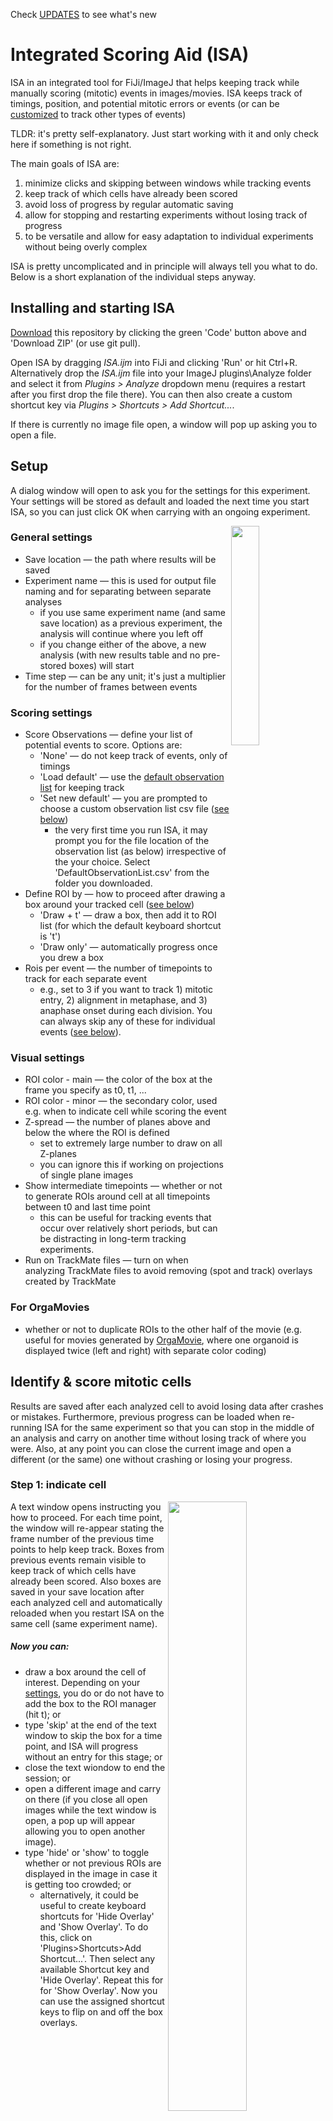 Check [UPDATES](/UPDATES.md) to see what's new

# Integrated Scoring Aid (ISA)

ISA in an integrated tool for FiJi/ImageJ that helps keeping track while manually scoring (mitotic) events in images/movies. ISA keeps track of timings, position, and potential mitotic errors or events (or can be [customized](https://github.com/DaniBodor/MitoticScoring/edit/main/README.md#use-custom-observation-list) to track other types of events)  

TLDR: it's pretty self-explanatory. Just start working with it and only check here if something is not right.

The main goals of ISA are:
1) minimize clicks and skipping between windows while tracking events
2) keep track of which cells have already been scored
3) avoid loss of progress by regular automatic saving
4) allow for stopping and restarting experiments without losing track of progress
5) to be versatile and allow for easy adaptation to individual experiments without being overly complex   

ISA is pretty uncomplicated and in principle will always tell you what to do. Below is a short explanation of the individual steps anyway.  


## Installing and starting ISA
[Download](https://github.com/DaniBodor/MitoticScoring/archive/refs/heads/main.zip) this repository by clicking the green 'Code' button above and 'Download ZIP' (or use git pull).

Open ISA by dragging _ISA.ijm_ into FiJi and clicking 'Run' or hit Ctrl+R.  
Alternatively drop the _ISA.ijm_ file into your ImageJ plugins\Analyze folder and select it from _Plugins > Analyze_ dropdown menu 
(requires a restart after you first drop the file there). You can then also create a custom shortcut key via _Plugins > Shortcuts > Add Shortcut..._.

If there is currently no image file open, a window will pop up asking you to open a file.


## Setup
A dialog window will open to ask you for the settings for this experiment. Your settings will be stored as default and loaded the next time you start ISA, so you can just click OK when carrying with an ongoing experiment.



<img src="https://user-images.githubusercontent.com/14219087/160138583-0ede9fff-efe2-4cba-8142-810f01ada556.png" width=30% align="right">

### General settings
- Save location &mdash; the path where results will be saved
- Experiment name &mdash; this is used for output file naming and for separating between separate analyses
    - if you use same experiment name (and same save location) as a previous experiment, the analysis will continue where you left off
    - if you change either of the above, a new analysis (with new results table and no pre-stored boxes) will start
- Time step &mdash; can be any unit; it's just a multiplier for the number of frames between events
### Scoring settings
- Score Observations &mdash; define your list of potential events to score. Options are:
    - 'None' &mdash; do not keep track of events, only of timings
    - 'Load default' &mdash; use the [default observation list](https://github.com/DaniBodor/MitoticScoring/#step-2-score-events) for keeping track
    - 'Set new default' &mdash; you are prompted to choose a custom observation list csv file ([see below](https://github.com/DaniBodor/MitoticScoring/#use-custom-observation-list))
        - the very first time you run ISA, it may prompt you for the file location of the observation list (as below) irrespective of the your choice. Select 'DefaultObservationList.csv' from the folder you downloaded.
- Define ROI by &mdash; how to proceed after drawing a box around your tracked cell ([see below](https://github.com/DaniBodor/MitoticScoring/#step-1-indicate-cell))
    - 'Draw + t' &mdash; draw a box, then add it to ROI list (for which the default keyboard shortcut is 't')
    - 'Draw only' &mdash; automatically progress once you drew a box
 - Rois per event &mdash; the number of timepoints to track for each separate event
    - e.g., set to 3 if you want to track 1) mitotic entry, 2) alignment in metaphase, and 3) anaphase onset during each division. You can always skip any of these for individual events ([see below](https://github.com/DaniBodor/MitoticScoring/edit/time_jump/README.md#step-1-indicate-cell)).
### Visual settings
- ROI color - main &mdash; the color of the box at the frame you specify as t0, t1, ...
- ROI color - minor &mdash; the secondary color, used e.g. when to indicate cell while scoring the event
- Z-spread &mdash; the number of planes above and below the where the ROI is defined
    - set to extremely large number to draw on all Z-planes
    - you can ignore this if working on projections of single plane images
- Show intermediate timepoints &mdash; whether or not to generate ROIs around cell at all timepoints between t0 and last time point
    - this can be useful for tracking events that occur over relatively short periods, but can be distracting in long-term tracking experiments.
- Run on TrackMate files &mdash; turn on when analyzing TrackMate files to avoid removing (spot and track) overlays created by TrackMate
### For OrgaMovies
- whether or not to duplicate ROIs to the other half of the movie (e.g. useful for movies generated by [OrgaMovie](https://github.com/DaniBodor/OrgaMovie_v3), where one organoid is displayed twice (left and right) with separate color coding)



## Identify & score mitotic cells
Results are saved after each analyzed cell to avoid losing data after crashes or mistakes. Furthermore, previous progress can be loaded when re-running ISA for the same experiment so that you can stop in the middle of an analysis and carry on another time without losing track of where you were. Also, at any point you can close the current image and open a different (or the same) one without crashing or losing your progress.

### Step 1: indicate cell
<img src="https://user-images.githubusercontent.com/14219087/158399302-36f1f1f0-7297-47e3-8f94-2460da1848fa.png" width=50% align="right">
A text window opens instructing you how to proceed. For each time point, the window will re-appear stating the frame number of the previous time points to help keep track.  
Boxes from previous events remain visible to keep track of which cells have already been scored. Also boxes are saved in your save location after each analyzed cell and automatically reloaded when you restart ISA on the same cell (same experiment name).  

##### Now you can:
- draw a box around the cell of interest. Depending on your [settings](https://github.com/DaniBodor/MitoticScoring#settings-for-visual-tracking), you do or do not have to add the box to the ROI manager (hit t); or
- type 'skip' at the end of the text window to skip the box for a time point, and ISA will progress without an entry for this stage; or
- close the text wiondow to end the session; or
- open a different image and carry on there (if you close all open images while the text window is open, a pop up will appear allowing you to open another image).  
- type 'hide' or 'show' to toggle whether or not previous ROIs are displayed in the image in case it is getting too crowded; or
    - alternatively, it could be useful to create keyboard shortcuts for 'Hide Overlay' and 'Show Overlay'. To do this, click on 'Plugins>Shortcuts>Add Shortcut...'. Then select any available Shortcut key and 'Hide Overlay'. Repeat this for  for 'Show Overlay'. Now you can use the assigned shortcut keys to flip on and off the box overlays.  
<p align="center">
    <img src="Images/AddShortcut.png" width=70% align="centre">
</p>


### Step 2: score events
Next, you will be prompted to input observations to track. Any of these can remain empty or be edited at will. Hit OK to progress.

Because ImageJ does not allow for easy undo, I created an option to remove the current entry from your list of observations. **If you turn on "Remove this entry?" the current entry will NOT be written to your results table and the ROIs for this cell will be deleted.** The rest of your results will remain untouched.

There is also an option to mark cells as 'highlighted'. The idea of this is to allow you to easily keep track of cells that you may want to use for a presentation/paper or for whatever other reason want to look back at later on.

<img src="Images/ObservationsChecklist.png" width=25%>

**NOTE:** I created a default observation list that I think covers a lot of potential events that you may want to keep track of. Because any of them can remain empty, I think it doesn't matter if not all options are relevant for your experiment. Nevertheless, you can [make a custom observation list](https://github.com/DaniBodor/MitoticScoring/#use-custom-observation-list) if you want to add options, declutter the list, or make a completely different list.


### Step 3: storing and outputting observations
Results will be automatically written to the scoring table and saved (the file is overwritten after each cell) as a \*.csv. This can be read by most downstream applications (Excel, R, Python, Matlab, ...).

<img src="Images/ResultsTable.png" width=80%>

### Back to step 1
Wash, rinse, repeat...


## Use custom observation list
It is possible to customize the observation list in a pretty uncomplicated yet versatile way.  
The folder you downloaded should contain a file called 'CustomObservationList.csv', which looks like this (minus the formatting) when opening in Excel:

<img src="Images/CustomObservationListCSV.png" width=60%>

You can add or remove rows at will and save the file. Then, if you [load it as the new default in the setup](https://github.com/DaniBodor/MitoticScoring#scoring-settings), your custom list will pop up instead of the one I made.

**DO NOT USE COMMAS ANYWHERE IN THIS FILE** (except in the list options as indicated below)

Note that the "Remove this entry?" option will always remain present in the observation list.

### Edit the file as follows
- Type & Event:
    - Specifies the type of entry for your observation list with any text listed under event. 
        - Checkbox: adds a checkbox that can be clicked or unclicked
        - Text: adds a line where any text can be added
        - Number: adds a line where a number can be added. Note that if a non-numerical value is added ISA will either store 'NaN' or potentially crash
        - List: adds a dropdown menu with the [listed options](https://github.com/DaniBodor/MitoticScoring#list-options)
        - File: adds a line with a 'Browse' button where you can put a file location
        - Group: will state the text in 'EVENT' and create a white line to separate the following options from the previous ones. No input is given here.
- Add \#; Add text; Add options:
    - Adds onto the same line, the possibility to add the number (\#) of events of this category, notes (text), or a dropdown list of options. Set to 1 to turn it on or 0 to turn it off. These can be added to any TYPE of line (except Group) and multiple can be on for the same line without problems.
- List options:
    - Create a list of options used for the dropdown menu of List-type lines or when ADD OPTIONS is turned on. Options should be separated by a comma

The file as downloaded would give you the [default list above](https://github.com/DaniBodor/MitoticScoring#step-2-score-events) with some extras to illustrate some of the available options.  
Editing this is simpler than it might seem. Play around for a few minutes and you'll quickly figure it out.

### Current and previous default lists are stored in FiJi.app or ImageJ folder
Your current default observation list is stored, along with all previous defaults, in your FiJi folder. You can restore a prevous default from your local '...\Fiji.app\macros\MitoticScoringDefaults\' folder to see your history of observation lists.


# SubImage Extractor
This macro is intended to create representative or highlighted movies of only an event as scored above.

You will notice that the results file will have a column with an 'extract code'. This extract code is used by the extractor macro to open just the part of the movie that contains just the event highlighted in your results table.

## Setting the extractor
The extract code contains the exact (4D) coordinates of the boxes you made around the event. Using this extractor, you can easily change the coordinates to include more of the movie.

<img src="Images/Extractor.png" width=40%>

- Movie file: the file location of the movie
- Extract code: copy this from your results table
- Expand box: increases the size of the box in each direction by this many pixels
- Additional timepoints before: starts movie before first indicated timepoint
- Additional timepoints after: ends movie before first indicated timepoint
- Additional slices: get this many Z-planes above and below the extremes of your drawn boxes
    - set this very high to get entire stack
- Swap T and Z: it could happen that the extract code mixes up the T and Z coordinates. If you think this may have happened for your extraction, try turning this on and see what the result looks like  
- All channels will always be included in the extracted image
    - you can turn each on and off in the channels tool


## Licence
This project is licensed under the terms of the [MIT License](/LICENSE.md).

## Citation
Please [cite this project as described here](/CITATION.md).
